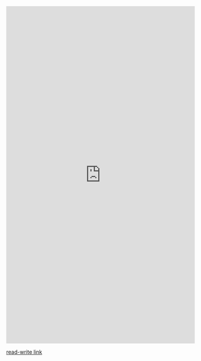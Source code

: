 <iframe frameborder="0" style="width:100%;height:900px;" src="https://viewer.diagrams.net/?tags=%7B%7D&lightbox=1&highlight=0000ff&edit=_blank&layers=1&nav=1&title=Distributed_Bach_Architecture_Proposals.drawio&dark=auto#Uhttps%3A%2F%2Fdrive.google.com%2Fuc%3Fid%3D1fZxUtz3AF6kFNhZN0lYiWz8Men7DfMRR%26export%3Ddownload"></iframe>

[read-write link](https://drive.google.com/file/d/1fZxUtz3AF6kFNhZN0lYiWz8Men7DfMRR/view?usp=sharing)

